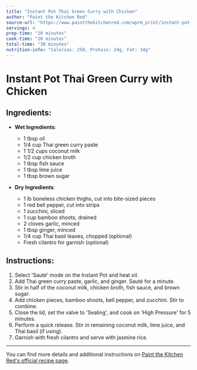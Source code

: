 ```yaml
---
title: "Instant Pot Thai Green Curry with Chicken"
author: "Paint the Kitchen Red"
source-url: "https://www.paintthekitchenred.com/wprm_print/instant-pot-thai-green-curry-with-chicken"
servings: 4
prep-time: "10 minutes"
cook-time: "20 minutes"
total-time: "30 minutes"
nutrition-info: "Calories: 250, Protein: 24g, Fat: 14g"
---
```


# Instant Pot Thai Green Curry with Chicken

## Ingredients:

- **Wet Ingredients**:
  - 1 tbsp oil
  - 1/4 cup Thai green curry paste
  - 1 1/2 cups coconut milk
  - 1/2 cup chicken broth
  - 1 tbsp fish sauce
  - 1 tbsp lime juice
  - 1 tbsp brown sugar

- **Dry Ingredients**:
  - 1 lb boneless chicken thighs, cut into bite-sized pieces
  - 1 red bell pepper, cut into strips
  - 1 zucchini, sliced
  - 1 cup bamboo shoots, drained
  - 2 cloves garlic, minced
  - 1 tbsp ginger, minced
  - 1/4 cup Thai basil leaves, chopped (optional)
  - Fresh cilantro for garnish (optional)

## Instructions:

1. Select 'Sauté' mode on the Instant Pot and heat oil.
2. Add Thai green curry paste, garlic, and ginger. Sauté for a minute.
3. Stir in half of the coconut milk, chicken broth, fish sauce, and brown sugar.
4. Add chicken pieces, bamboo shoots, bell pepper, and zucchini. Stir to combine.
5. Close the lid, set the valve to 'Sealing', and cook on 'High Pressure' for 5 minutes.
6. Perform a quick release. Stir in remaining coconut milk, lime juice, and Thai basil (if using).
7. Garnish with fresh cilantro and serve with jasmine rice.

---

You can find more details and additional instructions on [Paint the Kitchen Red's official recipe page](https://www.paintthekitchenred.com/wprm_print/instant-pot-thai-green-curry-with-chicken).